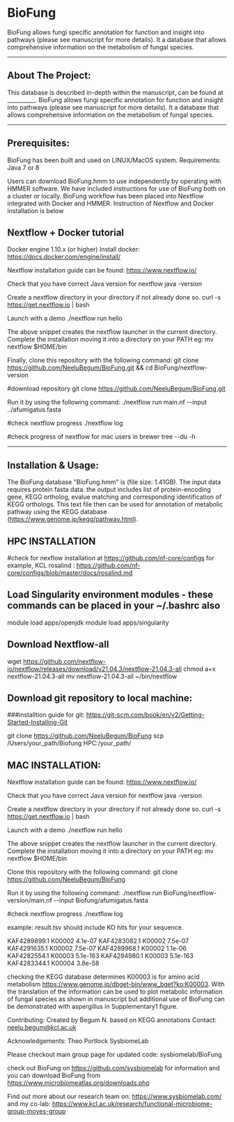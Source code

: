 # BioFung
BioFung allows fungi specific annotation for function and insight into pathways (please see manuscript for more details). It a database that allows comprehensive information on the metabolism of fungal species.

-------------------------
About The Project:
-------------------------
This database is described in-depth within the manuscript, can be found at __________. BioFung allows fungi specific annotation for function and insight into pathways (please see manuscript for more details).  It a database that allows comprehensive information on the metabolism of fungal species. 

-------------------------
Prerequisites:
-------------------------
BioFung has been built and used on LINUX/MacOS system. 
Requirements:
Java 7 or 8

Users can download BioFung.hmm to use independently by operating with HMMER software. We have included instructions for use of BioFung both on a cluster or locally. BioFung workflow has been placed into Nextflow integrated with Docker and HMMER. Instruction of Nextflow and Docker installation is below


Nextflow + Docker tutorial
------------------------------------
Docker engine 1.10.x (or higher) 
Install docker: https://docs.docker.com/engine/install/

Nextflow installation guide can be found: https://www.nextflow.io/

Check that you have correct Java version for nextflow
java -version

Create a nextflow directory in your directory if not already done so.
curl -s https://get.nextflow.io | bash

Launch with a demo
./nextflow run hello

The above snippet creates the nextflow launcher in the current directory. Complete the installation moving it into a directory on your PATH eg:
mv nextflow $HOME/bin

Finally, clone this repository with the following command:
git clone https://github.com/NeeluBegum/BioFung.git && cd BioFung/nextflow-version

#download repository
git clone https://github.com/NeeluBegum/BioFung.git

Run it by using the following command:
./nextflow run main.nf --input ../afumigatus.fasta 

#check nextflow progress
./nextflow log

#check progress of nextflow for mac users in brewer
tree --du -h 

----------------------------
Installation & Usage:
----------------------------
The BioFung database "BioFung.hmm" is (file size: 1.41GB). The input data requires protein fasta data. the output includes list of protein-encoding gene, KEGG ortholog, evalue matching and corresponding identification of KEGG orthologs. This text file then can be used for annotation of metabolic pathway using the KEGG database (https://www.genome.jp/kegg/pathway.html). 

HPC INSTALLATION 
--------------------------
#check for nexflow installation at https://github.com/nf-core/configs
for example, KCL rosalind : 
https://github.com/nf-core/configs/blob/master/docs/rosalind.md

## Load Singularity environment modules - these commands can be placed in your ~/.bashrc also
module load apps/openjdk
module load apps/singularity

## Download Nextflow-all
wget https://github.com/nextflow-io/nextflow/releases/download/v21.04.3/nextflow-21.04.3-all
chmod a+x nextflow-21.04.3-all
mv nextflow-21.04.3-all ~/bin/nextflow

## Download git repository to local machine:
###installtion guide for git: https://git-scm.com/book/en/v2/Getting-Started-Installing-Git

git clone https://github.com/NeeluBegum/BioFung
scp /Users/your_path/Biofung HPC:/your_path/


MAC INSTALLATION:
----------------------------
Nextflow installation guide can be found: https://www.nextflow.io/

Check that you have correct Java version for nextflow
java -version

Create a nextflow directory in your directory if not already done so.
curl -s https://get.nextflow.io | bash

Launch with a demo
./nextflow run hello

The above snippet creates the nextflow launcher in the current directory. Complete the installation moving it into a directory on your PATH eg:
mv nextflow $HOME/bin

Clone this repository with the following command:
git clone https://github.com/NeeluBegum/BioFung

Run it by using the following command:
./nextflow run BioFung/nextflow-version/main.nf --input Biofung/afumigatus.fasta

#check nextflow progress
./nextflow log


example:
result.tsv should include KO hits for your sequence.

KAF4289899.1		K00002	4.1e-07
KAF4283082.1		K00002	7.5e-07
KAF4291635.1		K00002	7.5e-07
KAF4289968.1		K00002	1.1e-06
KAF4282554.1		K00003	5.1e-163
KAF4294980.1		K00003	5.1e-163
KAF4283344.1		K00004	3.8e-58

checking the KEGG database determines K00003 is for amino acid metabolism
https://www.genome.jp/dbget-bin/www_bget?ko:K00003. With the translation of the information can be used to plot metabolic information of fungal species as shown in manuscript but additional use of BioFung can be demonstrated with aspergillus in Supplementary1 figure. 

Contributing:
Created by Begum N. based on KEGG annotations
Contact: neelu.begum@kcl.ac.uk

Acknowledgements:
Theo Portlock
SysbiomeLab

Please checkout main group page for updated code: sysbiomelab/BioFung

check out BioFung on https://github.com/sysbiomelab for information and you can download BioFung from https://www.microbiomeatlas.org/downloads.php

Find out more about our research team on: https://www.sysbiomelab.com/
and my co-lab: https://www.kcl.ac.uk/research/functional-microbiome-group-moyes-group
